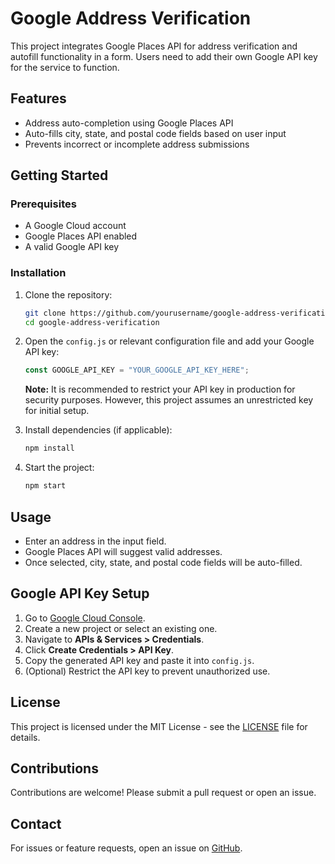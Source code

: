 # Google Address Verification

This project integrates Google Places API for address verification and autofill functionality in a form. Users need to add their own Google API key for the service to function.

## Features
- Address auto-completion using Google Places API
- Auto-fills city, state, and postal code fields based on user input
- Prevents incorrect or incomplete address submissions

## Getting Started

### Prerequisites
- A Google Cloud account
- Google Places API enabled
- A valid Google API key

### Installation
1. Clone the repository:
   ```sh
   git clone https://github.com/yourusername/google-address-verification.git
   cd google-address-verification
   ```

2. Open the `config.js` or relevant configuration file and add your Google API key:
   ```js
   const GOOGLE_API_KEY = "YOUR_GOOGLE_API_KEY_HERE";
   ```

   **Note:** It is recommended to restrict your API key in production for security purposes. However, this project assumes an unrestricted key for initial setup.

3. Install dependencies (if applicable):
   ```sh
   npm install
   ```

4. Start the project:
   ```sh
   npm start
   ```

## Usage
- Enter an address in the input field.
- Google Places API will suggest valid addresses.
- Once selected, city, state, and postal code fields will be auto-filled.

## Google API Key Setup
1. Go to [Google Cloud Console](https://console.cloud.google.com/).
2. Create a new project or select an existing one.
3. Navigate to **APIs & Services > Credentials**.
4. Click **Create Credentials > API Key**.
5. Copy the generated API key and paste it into `config.js`.
6. (Optional) Restrict the API key to prevent unauthorized use.

## License
This project is licensed under the MIT License - see the [LICENSE](LICENSE) file for details.

## Contributions
Contributions are welcome! Please submit a pull request or open an issue.

## Contact
For issues or feature requests, open an issue on [GitHub](https://github.com/UdayComxtech/GoogleAddressVerification/issues).

